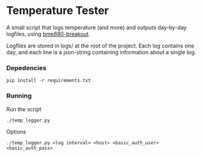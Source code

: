 # Temperature Tester
<p>A small script that logs temperature (and more) and outputs day-by-day logfiles, using 
<a href="https://shop.pimoroni.com/products/bme680-breakout">bme680-breakout</a>.
<p>Logfiles are stored in logs/ at the root of the project. Each log contains one day, and each line is a json-string
containing information about a single log.</p>

<h3>Depedencies</h3>

```pip install -r requirements.txt```

<h3>Running</h3>
<p>Run the script</p>

```./temp_logger.py```
<p>Options</p>

```./temp_logger.py <log interval> <host> <basic_auth_user> <basic_auth_pass>```
